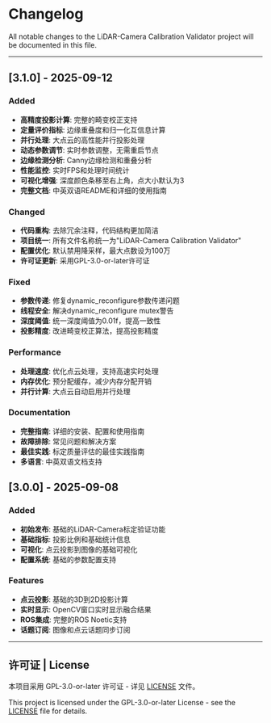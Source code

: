 # Changelog

All notable changes to the LiDAR-Camera Calibration Validator project will be documented in this file.

---

## [3.1.0] - 2025-09-12

### Added

- **高精度投影计算**: 完整的畸变校正支持
- **定量评价指标**: 边缘重叠度和归一化互信息计算
- **并行处理**: 大点云的高性能并行投影处理
- **动态参数调节**: 实时参数调整，无需重启节点
- **边缘检测分析**: Canny边缘检测和重叠分析
- **性能监控**: 实时FPS和处理时间统计
- **可视化增强**: 深度颜色条移至右上角，点大小默认为3
- **完整文档**: 中英双语README和详细的使用指南

### Changed

- **代码重构**: 去除冗余注释，代码结构更加简洁
- **项目统一**: 所有文件名称统一为"LiDAR-Camera Calibration Validator"
- **配置优化**: 默认禁用降采样，最大点数设为100万
- **许可证更新**: 采用GPL-3.0-or-later许可证

### Fixed

- **参数传递**: 修复dynamic_reconfigure参数传递问题
- **线程安全**: 解决dynamic_reconfigure mutex警告
- **深度阈值**: 统一深度阈值为0.01f，提高一致性
- **投影精度**: 改进畸变校正算法，提高投影精度

### Performance

- **处理速度**: 优化点云处理，支持高速实时处理
- **内存优化**: 预分配缓存，减少内存分配开销
- **并行计算**: 大点云自动启用并行处理

### Documentation

- **完整指南**: 详细的安装、配置和使用指南
- **故障排除**: 常见问题和解决方案
- **最佳实践**: 标定质量评估的最佳实践指南
- **多语言**: 中英双语文档支持

## [3.0.0] - 2025-09-08

### Added

- **初始发布**: 基础的LiDAR-Camera标定验证功能
- **基础指标**: 投影比例和基础统计信息
- **可视化**: 点云投影到图像的基础可视化
- **配置系统**: 基础的参数配置支持

### Features

- **点云投影**: 基础的3D到2D投影计算
- **实时显示**: OpenCV窗口实时显示融合结果
- **ROS集成**: 完整的ROS Noetic支持
- **话题订阅**: 图像和点云话题同步订阅

---

## 许可证 | License

本项目采用 GPL-3.0-or-later 许可证 - 详见 [LICENSE](LICENSE) 文件。

This project is licensed under the GPL-3.0-or-later License - see the [LICENSE](LICENSE) file for details.
